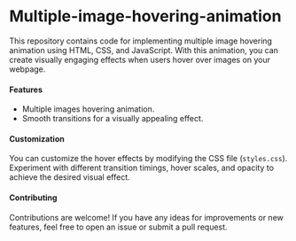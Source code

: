 # Multiple-image-hovering-animation

This repository contains code for implementing multiple image hovering animation using HTML, CSS, and JavaScript. With this animation, you can create visually engaging effects when users hover over images on your webpage.

#### Features

- Multiple images hovering animation.
- Smooth transitions for a visually appealing effect.

#### Customization

You can customize the hover effects by modifying the CSS file (`styles.css`). Experiment with different transition timings, hover scales, and opacity to achieve the desired visual effect.

#### Contributing

Contributions are welcome! If you have any ideas for improvements or new features, feel free to open an issue or submit a pull request.


